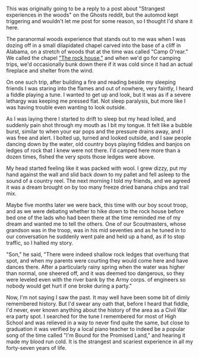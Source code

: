 This was originally going to be a reply to a post about "Strangest experiences in the woods" on the Ghosts reddit, but the automod kept triggering and wouldn't let me post for some reason, so I thought I'd share it here.


The paranormal woods experience that stands out to me was when I was dozing off in a small dilapidated chapel carved into the base of a cliff in Alabama, on a stretch of woods that at the time was called "Camp O'rear." We called the chapel ["The rock house,"](https://imgur.com/a/yleDTAh) and when we'd go for camping trips, we'd occasionally bunk down there if it was cold since it had an actual fireplace and shelter from the wind.

On one such trip, after building a fire and reading beside my sleeping friends I was staring into the flames and out of nowhere, very faintly, I heard a fiddle playing a tune. I wanted to get up and look, but it was as if a severe lethargy was keeping me pressed flat. Not sleep paralysis, but more like I was having trouble even wanting to look outside.

As I was laying there I started to drift to sleep but my head lolled, and suddenly pain shot through my mouth as I bit my tongue.  It felt like a bubble burst, similar to when your ear pops and the pressure drains away, and I was free and alert. I bolted up, turned and looked outside, and I saw people dancing down by the water, old country boys playing fiddles and banjos on ledges of rock that I knew were not there. I'd camped here more than a dozen times, fished the very spots those ledges were above. 

My head started feeling like it was packed with wool. I grew dizzy, put my hand against the wall and slid back down to my pallet and fell asleep to the sound of a country reel. The next morning I told my friends, and we agreed it was a dream brought on by too many freeze dried banana chips and trail mix.

Maybe five months later we were back, this time with our boy scout troop, and as we were debating whether to hike down to the rock house before bed one of the lads who had been there at the time reminded me of my dream and wanted me to tell the others. One of our Scoutmasters, whose grandson was in the troop, was in his mid seventies and as he tuned in to our conversation he suddenly went pale and held up a hand, as if to stop traffic, so I halted my story.

"Son," he said, "There were indeed shallow rock ledges that overhung that spot, and when my parents were courting they would come here and have dances there. After a particularly rainy spring when the water was higher than normal, one sheered off, and it was deemed too dangerous, so they were leveled even with the river bank by the Army corps. of engineers so nobody would get hurt if one broke during a party."

Now, I'm not saying I saw the past. It may well have been some bit of dimly remembered history. But I'd swear any oath that, before I heard that fiddle, I'd never, ever known anything about the history of the area as a Civil War era party spot. I searched for the tune I remembered for most of High School and was relieved in a way to never find quite the same, but close to graduation it was verified by a local piano teacher to indeed be a popular song of the time called "I'm Bound for the Promised Land," and hearing it made my blood run cold. It is the strangest and scariest experience in all my forty-seven years of life.
